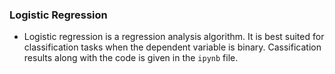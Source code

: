 ### Logistic Regression
- Logistic regression is a regression analysis algorithm. It is best suited for classification tasks when the dependent variable is binary. Cassification results along with the code is given in the `ipynb` file.
